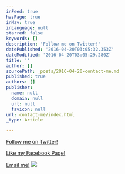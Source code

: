 ```yaml
---
inFeed: true
hasPage: true
inNav: true
inLanguage: null
starred: false
keywords: []
description: 'Follow me on Twitter!'
datePublished: '2016-04-20T03:05:32.353Z'
dateModified: '2016-04-20T03:05:29.280Z'
title: ''
author: []
sourcePath: _posts/2016-04-20-contact-me.md
published: true
authors: []
publisher:
  name: null
  domain: null
  url: null
  favicon: null
url: contact-me/index.html
_type: Article

---
```

[Follow me on Twitter!][0]

[Like my Facebook Page!][1]

[Email me!][2]
![](https://the-grid-user-content.s3-us-west-2.amazonaws.com/3ab51d1f-c660-4153-9933-540be091e8c3.jpg)

[0]: https://twitter.com/wordyprop
[1]: https://www.facebook.com/thehummingblade/
[2]: mailto:cg@thehummingblade.com